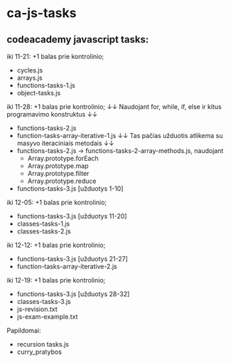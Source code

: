 # ca-js-tasks

## codeacademy javascript tasks:

iki 11-21: +1 balas prie kontrolinio;

- cycles.js
- arrays.js
- functions-tasks-1.js
- object-tasks.js

iki 11-28: +1 balas prie kontrolinio;
↓↓ Naudojant for, while, if, else ir kitus programavimo konstruktus ↓↓

- functions-tasks-2.js
- function-tasks-array-iterative-1.js
  ↓↓ Tas pačias užduotis atlikema su masyvo iteraciniais metodais ↓↓
- functions-tasks-2.js -> functions-tasks-2-array-methods.js, naudojant
  - Array.prototype.forEach
  - Array.prototype.map
  - Array.prototype.filter
  - Array.prototype.reduce
- functions-tasks-3.js [užduotys 1-10]

iki 12-05: +1 balas prie kontrolinio;

- functions-tasks-3.js [užduotys 11-20]
- classes-tasks-1.js
- classes-tasks-2.js

iki 12-12: +1 balas prie kontrolinio;

- functions-tasks-3.js [užduotys 21-27]
- function-tasks-array-iterative-2.js

iki 12-19: +1 balas prie kontrolinio;

- functions-tasks-3.js [užduotys 28-32]
- classes-tasks-3.js
- js-revision.txt
- js-exam-example.txt

Papildomai:

- recursion tasks.js
- curry_pratybos
